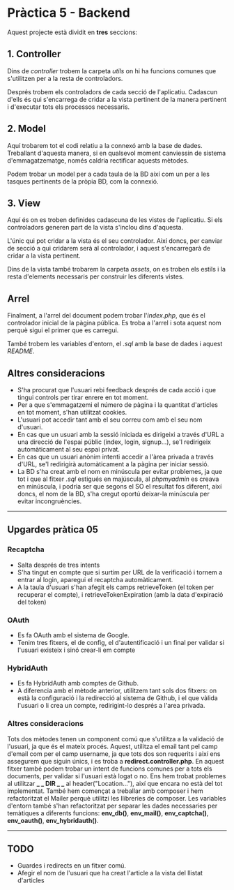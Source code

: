 # Pràctica 5 - Backend
Aquest projecte està dividit en **tres** seccions:

## 1. Controller
Dins de *controller* trobem la carpeta *utils* on hi ha funcions comunes que s'utilitzen per a la resta de controladors.

Després trobem els controladors de cada secció de l'aplicatiu. Cadascun d'ells és qui s'encarrega de cridar a la vista pertinent de la manera pertinent i d'executar tots els processos necessaris.

## 2. Model
Aquí trobarem tot el codi relatiu a la connexó amb la base de dades. Treballant d'aquesta manera, si en qualsevol moment canviessin de sistema d'emmagatzematge, només caldria rectificar aquests mètodes.

Podem trobar un model per a cada taula de la BD així com un per a les tasques pertinents de la pròpia BD, com la connexió.

## 3.  View
Aquí és on es troben definides cadascuna de les vistes de l'aplicatiu. Si els controladors generen part de la vista s'inclou dins d'aquesta.

L'únic qui pot cridar a la vista és el seu controlador. Així doncs, per canviar de secció a qui cridarem serà al controlador, i aquest s'encarregarà de cridar a la vista pertinent.

Dins de la vista  també trobarem la carpeta *assets*, on es troben els estils i la resta d'elements necessaris per construir les diferents vistes.

## Arrel
Finalment, a l'arrel del document podem trobar l'*index.php*, que és el controlador inicial de la pàgina pública. Es troba a l'arrel i sota aquest nom perquè sigui el primer que es carregui.

També trobem les variables d'entorn, el *.sql* amb la base de dades i aquest *README*.

## Altres consideracions
- S'ha procurat que l'usuari rebi feedback després de cada acció i que tingui controls per tirar enrere en tot moment.
- Per a que s'emmagatzemi el número de pàgina i la quantitat d'articles en tot moment, s'han utilitzat cookies.
- L'usuari pot accedir tant amb el seu correu com amb el seu nom d'usuari.
- En cas que un usuari amb la sessió iniciada es dirigeixi a través d'URL a una direcció de l'espai públic (index, login, signup...), se'l redirigeix automàticament al seu espai privat.
- En cas que un usuari anònim intenti accedir a l'àrea privada a través d'URL, se'l redirigirà automàticament a la pàgina per iniciar sessió.
- La BD s'ha creat amb el nom en minúscula per evitar problemes, ja que tot i que al fitxer *.sql* estigués en majúscula, al *phpmyadmin* es creava en minúscula, i podria ser que segons el SO el resultat fos diferent, així doncs, el nom de la BD, s'ha cregut oportú deixar-la minúscula per evitar incongruències.

--------------------

## Upgardes pràtica 05
### Recaptcha
- Salta després de tres intents
- S'ha tingut en compte que si surtim per URL de la verificació i tornem a entrar al login, aparegui el recaptcha automàticament.
- A la taula d'usuari s'han afegit els camps retrieveToken (el token per recuperar el compte), i retrieveTokenExpiration (amb la data d'expiració del token)
### OAuth
- Es fa OAuth amb el sistema de Google.
- Tenim tres fitxers, el de config, el d'autentificació i un final per validar si l'usuari existeix i sinó crear-li em compte
### HybridAuth
- Es fa HybridAuth amb comptes de Github.
- A diferencia amb el mètode anterior, utilitzem tant sols dos fitxers: on està la configuració i la redirecció al sistema de Github, i el que vàlida l'usuari o li crea un compte, redirigint-lo després a l'area privada.
### Altres consideracions
Tots dos mètodes tenen un component comú que s'utilitza a la validació de l'usuari, ja que és el mateix procés. Aquest, utilitza el email tant pel camp d'email com per el camp username, ja que tots dos son requerits i així ens assegurem que siguin únics, i es troba a **redirect.controller.php**.
En aquest fitxer també podem trobar un intent de funcions comunes per a tots els documents, per validar si l'usuari està logat o no. Ens hem trobat problemes al utilitzar **_ _ DIR _ _** al header("Location..."), així que encara no està del tot implementat. 
També hem començat a treballar amb composer i hem refactoritzat el Mailer perquè utilitzi les llibreries de composer.
Les variables d'entorn també s'han refactoritzat per separar les dades necessaries per temàtiques a diferents funcions: **env_db()**, **env_mail()**, **env_captcha()**, **env_oauth()**, **env_hybridauth()**.

------------
## TODO
- Guardes i redirects en un fitxer comú.
- Afegir el nom de l'usuari que ha creat l'article a la vista del llistat d'articles